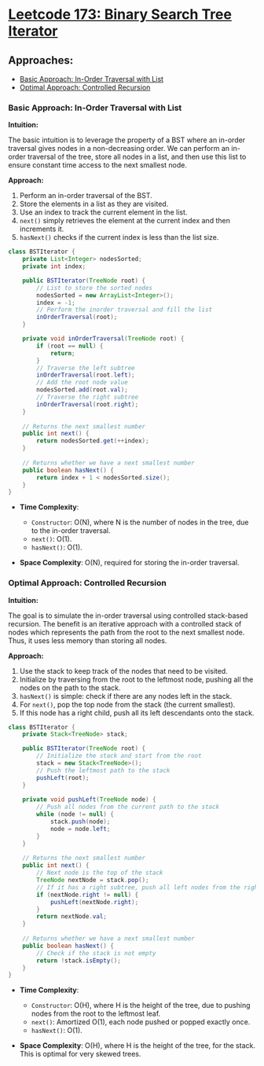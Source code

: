 # [Leetcode 173: Binary Search Tree Iterator](https://leetcode.com/problems/binary-search-tree-iterator/)

## Approaches:
- [Basic Approach: In-Order Traversal with List](#basic-approach-in-order-traversal-with-list)
- [Optimal Approach: Controlled Recursion](#optimal-approach-controlled-recursion)

### Basic Approach: In-Order Traversal with List

**Intuition:**

The basic intuition is to leverage the property of a BST where an in-order traversal gives nodes in a non-decreasing order. We can perform an in-order traversal of the tree, store all nodes in a list, and then use this list to ensure constant time access to the next smallest node.

**Approach:**

1. Perform an in-order traversal of the BST.
2. Store the elements in a list as they are visited.
3. Use an index to track the current element in the list. 
4. `next()` simply retrieves the element at the current index and then increments it.
5. `hasNext()` checks if the current index is less than the list size.

```java
class BSTIterator {
    private List<Integer> nodesSorted;
    private int index;

    public BSTIterator(TreeNode root) {
        // List to store the sorted nodes
        nodesSorted = new ArrayList<Integer>();
        index = -1;
        // Perform the inorder traversal and fill the list
        inOrderTraversal(root);
    }

    private void inOrderTraversal(TreeNode root) {
        if (root == null) {
            return;
        }
        // Traverse the left subtree
        inOrderTraversal(root.left);
        // Add the root node value
        nodesSorted.add(root.val);
        // Traverse the right subtree
        inOrderTraversal(root.right);
    }
    
    // Returns the next smallest number
    public int next() {
        return nodesSorted.get(++index);
    }
    
    // Returns whether we have a next smallest number
    public boolean hasNext() {
        return index + 1 < nodesSorted.size();
    }
}
```

- **Time Complexity**: 
  - `Constructor`: O(N), where N is the number of nodes in the tree, due to the in-order traversal.
  - `next()`: O(1).
  - `hasNext()`: O(1).
  
- **Space Complexity**: O(N), required for storing the in-order traversal.

### Optimal Approach: Controlled Recursion

**Intuition:**

The goal is to simulate the in-order traversal using controlled stack-based recursion. The benefit is an iterative approach with a controlled stack of nodes which represents the path from the root to the next smallest node. Thus, it uses less memory than storing all nodes.

**Approach:**

1. Use the stack to keep track of the nodes that need to be visited.
2. Initialize by traversing from the root to the leftmost node, pushing all the nodes on the path to the stack.
3. `hasNext()` is simple: check if there are any nodes left in the stack.
4. For `next()`, pop the top node from the stack (the current smallest).
5. If this node has a right child, push all its left descendants onto the stack.

```java
class BSTIterator {
    private Stack<TreeNode> stack;

    public BSTIterator(TreeNode root) {
        // Initialize the stack and start from the root
        stack = new Stack<TreeNode>();
        // Push the leftmost path to the stack
        pushLeft(root);
    }
    
    private void pushLeft(TreeNode node) {
        // Push all nodes from the current path to the stack
        while (node != null) {
            stack.push(node);
            node = node.left;
        }
    }
    
    // Returns the next smallest number
    public int next() {
        // Next node is the top of the stack
        TreeNode nextNode = stack.pop();
        // If it has a right subtree, push all left nodes from the right subtree
        if (nextNode.right != null) {
            pushLeft(nextNode.right);
        }
        return nextNode.val;
    }
    
    // Returns whether we have a next smallest number
    public boolean hasNext() {
        // Check if the stack is not empty
        return !stack.isEmpty();
    }
}
```

- **Time Complexity**: 
  - `Constructor`: O(H), where H is the height of the tree, due to pushing nodes from the root to the leftmost leaf.
  - `next()`: Amortized O(1), each node pushed or popped exactly once.
  - `hasNext()`: O(1).

- **Space Complexity**: O(H), where H is the height of the tree, for the stack. This is optimal for very skewed trees.

